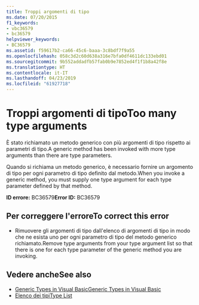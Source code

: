 ```yaml
---
title: Troppi argomenti di tipo
ms.date: 07/20/2015
f1_keywords:
- vbc36579
- bc36579
helpviewer_keywords:
- BC36579
ms.assetid: f59617b2-ca66-45c6-baaa-3c8bdf7f9a55
ms.openlocfilehash: 058c3d2c60d638a316e7bfa0df4611dc133ebd01
ms.sourcegitcommit: 9b552addadfb57fab0b9e7852ed4f1f1b8a42f8e
ms.translationtype: HT
ms.contentlocale: it-IT
ms.lasthandoff: 04/23/2019
ms.locfileid: "61927718"
---
```

# <a name="too-many-type-arguments"></a><span data-ttu-id="f643b-102">Troppi argomenti di tipo</span><span class="sxs-lookup"><span data-stu-id="f643b-102">Too many type arguments</span></span>
<span data-ttu-id="f643b-103">È stato richiamato un metodo generico con più argomenti di tipo rispetto ai parametri di tipo.</span><span class="sxs-lookup"><span data-stu-id="f643b-103">A generic method has been invoked with more type arguments than there are type parameters.</span></span>  
  
 <span data-ttu-id="f643b-104">Quando si richiama un metodo generico, è necessario fornire un argomento di tipo per ogni parametro di tipo definito dal metodo.</span><span class="sxs-lookup"><span data-stu-id="f643b-104">When you invoke a generic method, you must supply one type argument for each type parameter defined by that method.</span></span>  
  
 <span data-ttu-id="f643b-105">**ID errore:** BC36579</span><span class="sxs-lookup"><span data-stu-id="f643b-105">**Error ID:** BC36579</span></span>  
  
## <a name="to-correct-this-error"></a><span data-ttu-id="f643b-106">Per correggere l'errore</span><span class="sxs-lookup"><span data-stu-id="f643b-106">To correct this error</span></span>  
  
- <span data-ttu-id="f643b-107">Rimuovere gli argomenti di tipo dall'elenco di argomenti di tipo in modo che ne esista uno per ogni parametro di tipo del metodo generico richiamato.</span><span class="sxs-lookup"><span data-stu-id="f643b-107">Remove type arguments from your type argument list so that there is one for each type parameter of the generic method you are invoking.</span></span>  
  
## <a name="see-also"></a><span data-ttu-id="f643b-108">Vedere anche</span><span class="sxs-lookup"><span data-stu-id="f643b-108">See also</span></span>

- [<span data-ttu-id="f643b-109">Generic Types in Visual Basic</span><span class="sxs-lookup"><span data-stu-id="f643b-109">Generic Types in Visual Basic</span></span>](../../visual-basic/programming-guide/language-features/data-types/generic-types.md)
- [<span data-ttu-id="f643b-110">Elenco dei tipi</span><span class="sxs-lookup"><span data-stu-id="f643b-110">Type List</span></span>](../../visual-basic/language-reference/statements/type-list.md)
